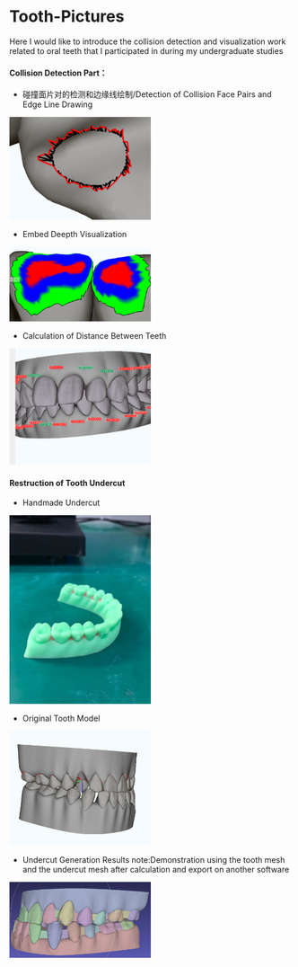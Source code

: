 # Tooth-Pictures

Here I would like to introduce the collision detection and visualization work related to oral teeth that I participated in during my undergraduate studies

#### Collision Detection Part：

* 碰撞面片对的检测和边缘线绘制/Detection of Collision Face Pairs and Edge Line Drawing

<img decoding="async" src="https://github.com/Cavers-Chen/Tooth-Pictures/blob/main/pictures/collision.png" width="50%">

* Embed Deepth Visualization

<img decoding="async" src="https://github.com/Cavers-Chen/Tooth-Pictures/blob/main/pictures/collsion2.png" width="50%">

* Calculation of Distance Between Teeth

<img decoding="async" src="https://github.com/Cavers-Chen/Tooth-Pictures/blob/main/pictures/distance%20detect.png" width="50%">

#### Restruction of Tooth Undercut

* Handmade Undercut

<img decoding="async" src="https://github.com/Cavers-Chen/Tooth-Pictures/blob/main/pictures/undercut-example.jpg" width="50%">

* Original Tooth Model

<img decoding="async" src="https://github.com/Cavers-Chen/Tooth-Pictures/blob/main/pictures/tooth%20model-non%20effect.png" width="50%">

* Undercut Generation Results
note:Demonstration using the tooth mesh and the undercut mesh after calculation and export on another software
<img decoding="async" src="https://github.com/Cavers-Chen/Tooth-Pictures/blob/main/pictures/undercut-final%20result.png" width="50%">
